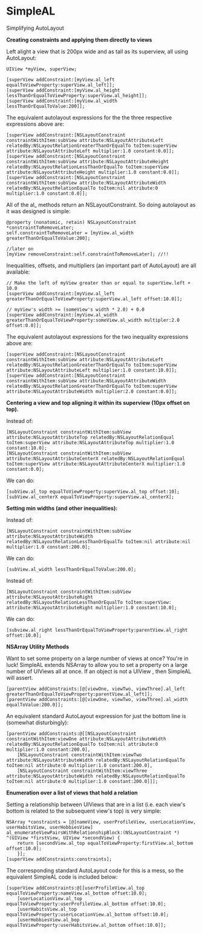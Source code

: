 SimpleAL
========

Simplifying AutoLayout

**Creating constraints and applying them directly to views**

Left alight a view that is 200px wide and as tall as its superview, all using AutoLayout:

    UIView *myView, superView;

    [superView addConstraint:[myView.al_left equalToViewProperty:superView.al_left]];
    [superView addConstraint:[myView.al_height lessThanOrEqualToViewProperty:superView.al_height]];
    [superView addConstraint:[myView.al_width lessThanOrEqualToValue:200]];

The equivalent autolayout expressions for the the three respective expressions above are:

    [superView addConstraint:[NSLayoutConstraint constraintWithItem:subView attribute:NSLayoutAttributeLeft relatedBy:NSLayoutRelationGreaterThanOrEqualTo toItem:superView attribute:NSLayoutAttributeLeft multiplier:1.0 constant:0.0]];
    [superView addConstraint:[NSLayoutConstraint constraintWithItem:subView attribute:NSLayoutAttributeHeight relatedBy:NSLayoutRelationLessThanOrEqualTo toItem:superView attribute:NSLayoutAttributeHeight multiplier:1.0 constant:0.0]];
    [superView addConstraint:[NSLayoutConstraint constraintWithItem:subView attribute:NSLayoutAttributeWidth relatedBy:NSLayoutRelationEqualTo toItem:nil attribute:0 multiplier:1.0 constant:0.0]];

All of the al_ methods return an NSLayoutConstraint.  So doing autolayout as it was designed is simple:

    @property (nonatomic, retain) NSLayoutConstraint *constraintToRemoveLater;
    self.constraintToRemoveLater = [myView.al_width greaterThanOrEqualToValue:200];

    //later on
    [myView removeConstraint:self.constraintToRemoveLater]; //!!

Inequalities, offsets, and multipliers (an important part of AutoLayout) are all available:

    // Make the left of myView greater than or equal to superView.left + 10.0
    [superView addConstraint:[myView.al_left greaterThanOrEqualToViewProperty:superView.al_left offset:10.0]];

    // myView's width >= (someView's width * 2.0) + 0.0
    [superView addConstraint:[myView.al_width greaterThanOrEqualToViewProperty:someView.al_width multipler:2.0 offset:0.0]];

The equivalent autolayout expressions for the two inequality expressions above are:

    [superView addConstraint:[NSLayoutConstraint constraintWithItem:subView attribute:NSLayoutAttributeLeft relatedBy:NSLayoutRelationGreaterThanOrEqualTo toItem:superView attribute:NSLayoutAttributeLeft multiplier:1.0 constant:10.0]];
    [superView addConstraint:[NSLayoutConstraint constraintWithItem:subView attribute:NSLayoutAttributeWidth relatedBy:NSLayoutRelationGreaterThanOrEqualTo toItem:superView attribute:NSLayoutAttributeWidth multiplier:2.0 constant:0.0]];

**Centering a view and top aligning it within its superview (10px offset on top).**

Instead of:

    [NSLayoutConstraint constraintWithItem:subView attribute:NSLayoutAttributeTop relatedBy:NSLayoutRelationEqual toItem:superView attribute:NSLayoutAttributeTop multiplier:1.0 constant:10.0];
    [NSLayoutConstraint constraintWithItem:subView attribute:NSLayoutAttributeCenterX relatedBy:NSLayoutRelationEqual toItem:superView attribute:NSLayoutAttributeCenterX multiplier:1.0 constant:0.0];

We can do:

    [subView.al_top equalToViewProperty:superView.al_top offset:10];
    [subView.al_centerX equalToViewProperty:superView.al_centerX];

**Setting min widths (and other inequalities):**

Instead of:

    [NSLayoutConstraint constraintWithItem:subView attribute:NSLayoutAttributeWidth relatedBy:NSLayoutRelationLessThanOrEqualTo toItem:nil attribute:nil multiplier:1.0 constant:200.0];

We can do:

    [subView.al_width lessThanOrEqualToValue:200.0];

Instead of:

    [NSLayoutConstraint constraintWithItem:subView attribute:NSLayoutAttributeRight relatedBy:NSLayoutRelationLessThanOrEqualTo toItem:superView: attribute:NSLayoutAttributeRight multiplier:1.0 constant:10.0];

We can do:

    [subview.al_right lessThanOrEqualToViewProperty:parentView.al_right offset:10.0];


**NSArray Utility Methods**

Want to set some property on a large number of views at once?  You're in luck! SimpleAL extends NSArray to allow you to set a property on a large number of UIViews all at once.  If an object is not a UIView , then SimpleAL will assert.

    [parentView addConstraints:[@[viewOne, viewTwo, viewThree].al_left greaterThanOrEqualToViewProperty:parentView.al_left]];
    [parentView addConstraints:[@[viewOne, viewTwo, viewThree].al_width equalToValue:200.0]];

An equivalent standard AutoLayout expression for just the bottom line is (somewhat disturbingly):

    [parentView addConstraints:@[[NSLayoutConstraint constraintWithItem:viewOne attribute:NSLayoutAttributeWidth relatedBy:NSLayoutRelationEqualTo toItem:nil attribute:0 multiplier:1.0 constant:200.0],
        [NSLayoutConstraint constraintWithItem:viewTwo attribute:NSLayoutAttributeWidth relatedBy:NSLayoutRelationEqualTo toItem:nil attribute:0 multiplier:1.0 constant:200.0],
        [NSLayoutConstraint constraintWithItem:viewThree attribute:NSLayoutAttributeWidth relatedBy:NSLayoutRelationEqualTo toItem:nil attribute:0 multiplier:1.0 constant:200.0]]];

**Enumeration over a list of views that hold a relation**

Setting a relationship between UIViews that are in a list (i.e. each view's bottom is related to the subsequent view's top) is very simple:

    NSArray *constraints = [@[nameView, userProfileView, userLocationView, userHabitsView, userHobbiesView] al_enumerateViewPairsWithRelationshipBlock:(NSLayoutContraint *) ^(UIView *firstView, UIView *secondView) {
        return [secondView.al_top equalToViewProperty:firstView.al_bottom offset:10.0];
        }];
    [superView addConstraints:constraints];

The corresponding standard AutoLayout code for this is a mess, so the equivalent SimpleAL code is included below:

    [superView addConstraints:@[[userProfileView.al_top equalToViewProperty:nameView.al_bottom offset:10.0];
        [userLocationView.al_top equalToViewProperty:userProfileView.al_bottom offset:10.0];
        [userHabitsView.al_top equalToViewProperty:userLocationView.al_bottom offset:10.0];
        [userHobbiesView.al_bop equalToViewProperty:userHabitsView.al_bottom offset:10.0]];
